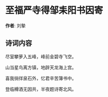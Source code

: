 # 至福严寺得邹耒阳书因寄

**作者**: 刘摰

## 诗词内容

尽室攀萝入五峰，峰前金碧寺飞空。

山当星鸟离方镇，地辟天龙海上宫。

喜我徜徉泉石外，忆君辛苦簿书中。

登临樽酒无因共，半夜题诗寄北风。

